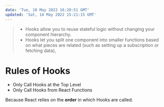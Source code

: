 ```yaml
---
date: 'Tue, 10 May 2022 16:20:51 GMT'
updated: 'Sat, 14 May 2022 15:21:15 GMT'
---
```


> -   Hooks allow you to reuse stateful logic without changing your component hierarchy.
> -   Hooks let you split one component into smaller functions based on what pieces are related (such as setting up a subscription or fetching data),

# Rules of Hooks

-   Only Call Hooks at the Top Level
-   Only Call Hooks from React Functions

Because React relies on the **order** in which Hooks are called.

